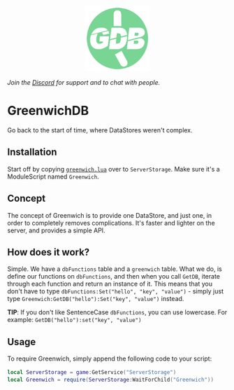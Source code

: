 
<p align="center">
  <img src="./assets/icon.png" alt="Greenwich" width="150" height="150" />
</p>

*Join the [Discord](https://discord.gg/vfn3NJ3TUm) for support and to chat with people.*

# GreenwichDB
Go back to the start of time, where DataStores weren't complex.

## Installation

Start off by copying [`greenwich.lua`](/greenwich.lua) over to `ServerStorage`. Make sure it's a ModuleScript named `Greenwich`.

## Concept

The concept of Greenwich is to provide one DataStore, and just one, in order to completely removes complications. It's faster and lighter on the server, and provides a simple API.

## How does it work?

Simple. We have a `dbFunctions` table and a `greenwich` table. What we do, is define our functions on `dbFunctions`, and then when you call `GetDB`, iterate through each function and return an instance of it. This means that you don't have to type `dbFunctions:Set("hello", "key", "value")` - simply just type `Greenwich:GetDB("hello"):Set("key", "value")` instead.

**TIP**: If you don't like SentenceCase `dbFunctions`, you can use lowercase. For example: `GetDB("hello"):set("key", "value")`

## Usage

To require Greenwich, simply append the following code to your script:

```lua
local ServerStorage = game:GetService("ServerStorage")
local Greenwich = require(ServerStorage:WaitForChild("Greenwich"))
```

